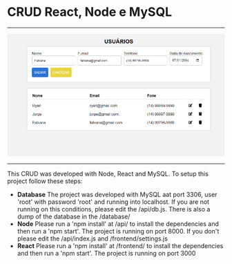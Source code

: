 # CRUD React, Node e MySQL
___
![Project Preview](project-image.png)
___
This CRUD was developed with Node, React and MySQL.
To setup this project follow these steps:
- **Database**
    The project was developed with MySQL aat port 3306, user 'root' with password 'root' and running into localhost. If you are not running on this conditions, please edit the /api/db.js.
    There is also a dump of the database in the /database/
- **Node**
    Please run a 'npm install' at /api/ to install the dependencies and then run a 'npm start'. The project is running on port 8000. If you don't please edit the /api/index.js and /frontend/settings.js
- **React**
    Please run a 'npm install' at /frontend/ to install the dependencies and then run a 'npm start'. The project is running on port 3000
    